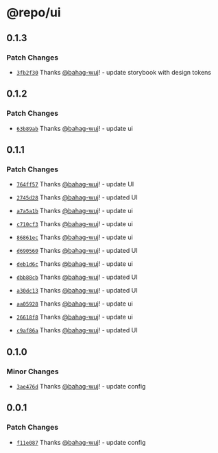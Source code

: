 # @repo/ui

## 0.1.3

### Patch Changes

- [`3fb2f30`](https://github.com/bahag-buttf/bahag-design-system/commit/3fb2f306cc59560aecdc99b0cf9da50ec77581d8) Thanks [@bahag-wuj](https://github.com/bahag-wuj)! - update storybook with design tokens

## 0.1.2

### Patch Changes

- [`63b89ab`](https://github.com/bahag-buttf/bahag-design-system/commit/63b89ab01781894454dd0cf9f0abdb104957c9b0) Thanks [@bahag-wuj](https://github.com/bahag-wuj)! - update ui

## 0.1.1

### Patch Changes

- [`764ff57`](https://github.com/bahag-buttf/bahag-design-system/commit/764ff57c157387379abf1431d47bffe6953b44b0) Thanks [@bahag-wuj](https://github.com/bahag-wuj)! - update UI

- [`2745d28`](https://github.com/bahag-buttf/bahag-design-system/commit/2745d28dd0e4a0e106ace8ee8e251e86c847a29a) Thanks [@bahag-wuj](https://github.com/bahag-wuj)! - updated UI

- [`a7a5a1b`](https://github.com/bahag-buttf/bahag-design-system/commit/a7a5a1be247a6b070ab36dccb2aa2b6415fa384a) Thanks [@bahag-wuj](https://github.com/bahag-wuj)! - update ui

- [`c710cf3`](https://github.com/bahag-buttf/bahag-design-system/commit/c710cf300a2df9fc435d0b56a0b42b3af7decc1b) Thanks [@bahag-wuj](https://github.com/bahag-wuj)! - update ui

- [`86861ec`](https://github.com/bahag-buttf/bahag-design-system/commit/86861ec701803452e261457bcb5a45a3f6ca033e) Thanks [@bahag-wuj](https://github.com/bahag-wuj)! - update ui

- [`d690560`](https://github.com/bahag-buttf/bahag-design-system/commit/d6905603d0f3edbd3c1eb52ed79df68f9b511d88) Thanks [@bahag-wuj](https://github.com/bahag-wuj)! - updated UI

- [`deb1d6c`](https://github.com/bahag-buttf/bahag-design-system/commit/deb1d6cfce4496ccc0875ae31bd7acd3144b56dd) Thanks [@bahag-wuj](https://github.com/bahag-wuj)! - update ui

- [`dbb88cb`](https://github.com/bahag-buttf/bahag-design-system/commit/dbb88cb3770238f30fda8521b0c566b15622aa7a) Thanks [@bahag-wuj](https://github.com/bahag-wuj)! - updated UI

- [`a30dc13`](https://github.com/bahag-buttf/bahag-design-system/commit/a30dc13d6446748ba93c94080063d79d85d08605) Thanks [@bahag-wuj](https://github.com/bahag-wuj)! - updated UI

- [`aa05928`](https://github.com/bahag-buttf/bahag-design-system/commit/aa059280c7701c14d03060f52996e2286e8f57c4) Thanks [@bahag-wuj](https://github.com/bahag-wuj)! - update ui

- [`26618f8`](https://github.com/bahag-buttf/bahag-design-system/commit/26618f8de3fcdfd3df7cce3ec15a6faeb874d1bd) Thanks [@bahag-wuj](https://github.com/bahag-wuj)! - update ui

- [`c9af86a`](https://github.com/bahag-buttf/bahag-design-system/commit/c9af86a66ef9b1b115e025ff8104e1a204b2b75d) Thanks [@bahag-wuj](https://github.com/bahag-wuj)! - updated UI

## 0.1.0

### Minor Changes

- [`3ae476d`](https://github.com/bahag-buttf/bahag-design-system/commit/3ae476d5222abce0be9bdf9a22f849b664b3e666) Thanks [@bahag-wuj](https://github.com/bahag-wuj)! - update config

## 0.0.1

### Patch Changes

- [`f11e087`](https://github.com/bahag-buttf/bahag-design-system/commit/f11e08720f7942c82330daf6d87e91c2b0e0d148) Thanks [@bahag-wuj](https://github.com/bahag-wuj)! - update config
